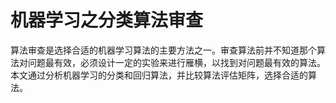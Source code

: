 # 机器学习之分类算法审查

算法审查是选择合适的机器学习算法的主要方法之一。审查算法前并不知道那个算法对问题最有效，必须设计一定的实验来进行雁横，以找到对问题最有效的算法。本文通过分析机器学习的分类和回归算法，并比较算法评估矩阵，选择合适的算法。